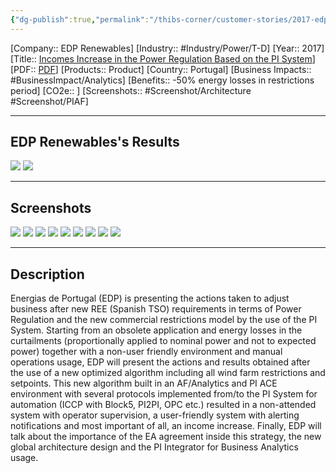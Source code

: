 ```yaml
---
{"dg-publish":true,"permalink":"/thibs-corner/customer-stories/2017-edp-renewables-incomes-increase-in-the-power-regulation-based-on-the-pi-system/","noteIcon":""}
---
```


[Company:: EDP Renewables]
[Industry:: #Industry/Power/T-D]
[Year:: 2017]
[Title:: [Incomes Increase in the Power Regulation Based on the PI System](https://resources.osisoft.com/presentations/incomes-increase-in-the-power-regulation-based-on-the-pi-system/)]
[PDF:: [PDF](https://cdn.osisoft.com/osi/presentations/2017-uc-emea-london/UC17EU-D2PG03-EDPREDP-Renewables-Europe-SL-Galn-Incomes-Increase-in-the-Power-Regulation.pdf)]
[Products:: Product]
[Country:: Portugal]
[Business Impacts:: #BusinessImpact/Analytics]
[Benefits:: -50% energy losses in restrictions period]
[CO2e:: ]
[Screenshots:: #Screenshot/Architecture #Screenshot/PIAF]

---
## EDP Renewables's Results
![](https://i.imgur.com/eK6U8M3.png)
![](https://i.imgur.com/CS1GjbO.png)

---
## Screenshots
![](https://i.imgur.com/G4v5U1y.png)
![](https://i.imgur.com/ZTml8jH.png)
![](https://i.imgur.com/LtNw0UI.png)
![](https://i.imgur.com/5p1ROg0.png)
![](https://i.imgur.com/utojKpD.png)
![](https://i.imgur.com/OGa3uyo.png)
![](https://i.imgur.com/lKHSK7w.png)
![](https://i.imgur.com/2qlMgXP.png)
![](https://i.imgur.com/FrSCiIS.png)


---
## Description
Energias de Portugal (EDP) is presenting the actions taken to adjust business after new REE (Spanish TSO) requirements in terms of Power Regulation and the new commercial restrictions model by the use of the PI System. Starting from an obsolete application and energy losses in the curtailments (proportionally applied to nominal power and not to expected power) together with a non-user friendly environment and manual operations usage, EDP will present the actions and results obtained after the use of a new optimized algorithm including all wind farm restrictions and setpoints. This new algorithm built in an AF/Analytics and PI ACE environment with several protocols implemented from/to the PI System for automation (ICCP with Block5, PI2PI, OPC etc.) resulted in a non-attended system with operator supervision, a user-friendly system with alerting notifications and most important of all, an income increase. Finally, EDP will talk about the importance of the EA agreement inside this strategy, the new global architecture design and the PI Integrator for Business Analytics usage.